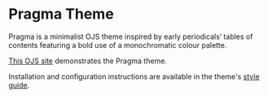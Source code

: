 # Pragma Theme

Pragma is a minimalist OJS theme inspired by early periodicals’ tables of contents featuring a bold use of a monochromatic colour palette.

[This OJS site](https://demo.publicknowledgeproject.org/ojs3/demo/index.php/pragma) demonstrates the Pragma theme.

Installation and configuration instructions are available in the theme's [style guide](https://github.com/pkp/pragma/blob/main/README.md).

